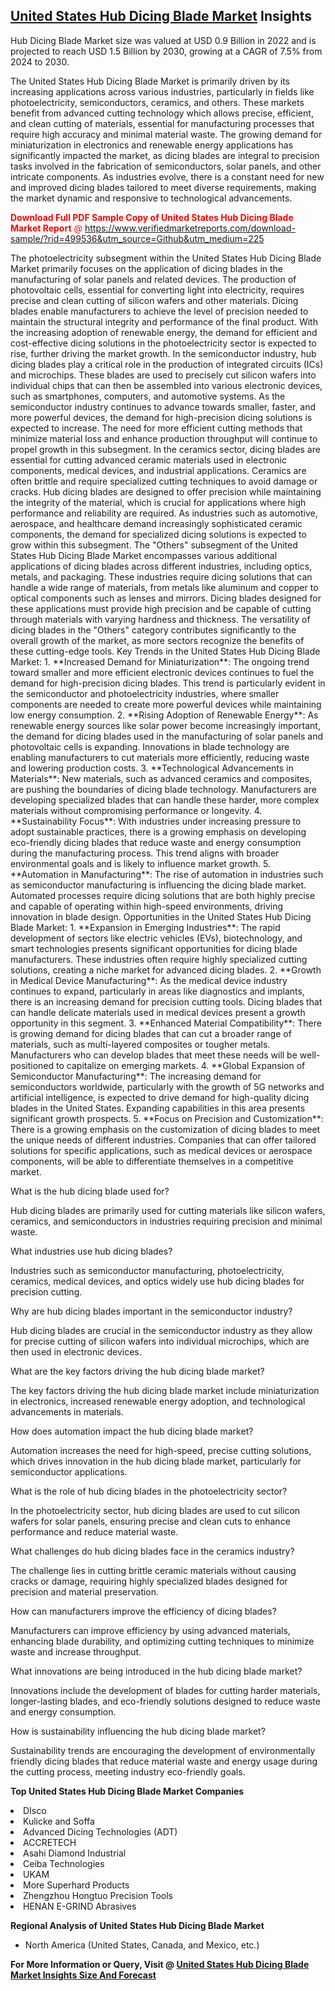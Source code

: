 <h2><a href="https://www.verifiedmarketreports.com/download-sample/?rid=499536&amp;utm_source=Github&amp;utm_medium=225" target="_blank">United States Hub Dicing Blade Market</a> Insights</h2><p>Hub Dicing Blade Market size was valued at USD 0.9 Billion in 2022 and is projected to reach USD 1.5 Billion by 2030, growing at a CAGR of 7.5% from 2024 to 2030.</p><p><p>The United States Hub Dicing Blade Market is primarily driven by its increasing applications across various industries, particularly in fields like photoelectricity, semiconductors, ceramics, and others. These markets benefit from advanced cutting technology which allows precise, efficient, and clean cutting of materials, essential for manufacturing processes that require high accuracy and minimal material waste. The growing demand for miniaturization in electronics and renewable energy applications has significantly impacted the market, as dicing blades are integral to precision tasks involved in the fabrication of semiconductors, solar panels, and other intricate components. As industries evolve, there is a constant need for new and improved dicing blades tailored to meet diverse requirements, making the market dynamic and responsive to technological advancements. <p><span class=""><span style="color: #ff0000;"><strong>Download Full PDF Sample Copy of United States Hub Dicing Blade Market Report</strong> @ </span><a href="https://www.verifiedmarketreports.com/download-sample/?rid=499536&amp;utm_source=Github&amp;utm_medium=225" target="_blank">https://www.verifiedmarketreports.com/download-sample/?rid=499536&amp;utm_source=Github&amp;utm_medium=225</a></span></p> The photoelectricity subsegment within the United States Hub Dicing Blade Market primarily focuses on the application of dicing blades in the manufacturing of solar panels and related devices. The production of photovoltaic cells, essential for converting light into electricity, requires precise and clean cutting of silicon wafers and other materials. Dicing blades enable manufacturers to achieve the level of precision needed to maintain the structural integrity and performance of the final product. With the increasing adoption of renewable energy, the demand for efficient and cost-effective dicing solutions in the photoelectricity sector is expected to rise, further driving the market growth. In the semiconductor industry, hub dicing blades play a critical role in the production of integrated circuits (ICs) and microchips. These blades are used to precisely cut silicon wafers into individual chips that can then be assembled into various electronic devices, such as smartphones, computers, and automotive systems. As the semiconductor industry continues to advance towards smaller, faster, and more powerful devices, the demand for high-precision dicing solutions is expected to increase. The need for more efficient cutting methods that minimize material loss and enhance production throughput will continue to propel growth in this subsegment. In the ceramics sector, dicing blades are essential for cutting advanced ceramic materials used in electronic components, medical devices, and industrial applications. Ceramics are often brittle and require specialized cutting techniques to avoid damage or cracks. Hub dicing blades are designed to offer precision while maintaining the integrity of the material, which is crucial for applications where high performance and reliability are required. As industries such as automotive, aerospace, and healthcare demand increasingly sophisticated ceramic components, the demand for specialized dicing solutions is expected to grow within this subsegment. The "Others" subsegment of the United States Hub Dicing Blade Market encompasses various additional applications of dicing blades across different industries, including optics, metals, and packaging. These industries require dicing solutions that can handle a wide range of materials, from metals like aluminum and copper to optical components such as lenses and mirrors. Dicing blades designed for these applications must provide high precision and be capable of cutting through materials with varying hardness and thickness. The versatility of dicing blades in the "Others" category contributes significantly to the overall growth of the market, as more sectors recognize the benefits of these cutting-edge tools. Key Trends in the United States Hub Dicing Blade Market: 1. **Increased Demand for Miniaturization**: The ongoing trend toward smaller and more efficient electronic devices continues to fuel the demand for high-precision dicing blades. This trend is particularly evident in the semiconductor and photoelectricity industries, where smaller components are needed to create more powerful devices while maintaining low energy consumption. 2. **Rising Adoption of Renewable Energy**: As renewable energy sources like solar power become increasingly important, the demand for dicing blades used in the manufacturing of solar panels and photovoltaic cells is expanding. Innovations in blade technology are enabling manufacturers to cut materials more efficiently, reducing waste and lowering production costs. 3. **Technological Advancements in Materials**: New materials, such as advanced ceramics and composites, are pushing the boundaries of dicing blade technology. Manufacturers are developing specialized blades that can handle these harder, more complex materials without compromising performance or longevity. 4. **Sustainability Focus**: With industries under increasing pressure to adopt sustainable practices, there is a growing emphasis on developing eco-friendly dicing blades that reduce waste and energy consumption during the manufacturing process. This trend aligns with broader environmental goals and is likely to influence market growth. 5. **Automation in Manufacturing**: The rise of automation in industries such as semiconductor manufacturing is influencing the dicing blade market. Automated processes require dicing solutions that are both highly precise and capable of operating within high-speed environments, driving innovation in blade design. Opportunities in the United States Hub Dicing Blade Market: 1. **Expansion in Emerging Industries**: The rapid development of sectors like electric vehicles (EVs), biotechnology, and smart technologies presents significant opportunities for dicing blade manufacturers. These industries often require highly specialized cutting solutions, creating a niche market for advanced dicing blades. 2. **Growth in Medical Device Manufacturing**: As the medical device industry continues to expand, particularly in areas like diagnostics and implants, there is an increasing demand for precision cutting tools. Dicing blades that can handle delicate materials used in medical devices present a growth opportunity in this segment. 3. **Enhanced Material Compatibility**: There is growing demand for dicing blades that can cut a broader range of materials, such as multi-layered composites or tougher metals. Manufacturers who can develop blades that meet these needs will be well-positioned to capitalize on emerging markets. 4. **Global Expansion of Semiconductor Manufacturing**: The increasing demand for semiconductors worldwide, particularly with the growth of 5G networks and artificial intelligence, is expected to drive demand for high-quality dicing blades in the United States. Expanding capabilities in this area presents significant growth prospects. 5. **Focus on Precision and Customization**: There is a growing emphasis on the customization of dicing blades to meet the unique needs of different industries. Companies that can offer tailored solutions for specific applications, such as medical devices or aerospace components, will be able to differentiate themselves in a competitive market. <p>What is the hub dicing blade used for?</p> <p>Hub dicing blades are primarily used for cutting materials like silicon wafers, ceramics, and semiconductors in industries requiring precision and minimal waste.</p> <p>What industries use hub dicing blades?</p> <p>Industries such as semiconductor manufacturing, photoelectricity, ceramics, medical devices, and optics widely use hub dicing blades for precision cutting.</p> <p>Why are hub dicing blades important in the semiconductor industry?</p> <p>Hub dicing blades are crucial in the semiconductor industry as they allow for precise cutting of silicon wafers into individual microchips, which are then used in electronic devices.</p> <p>What are the key factors driving the hub dicing blade market?</p> <p>The key factors driving the hub dicing blade market include miniaturization in electronics, increased renewable energy adoption, and technological advancements in materials.</p> <p>How does automation impact the hub dicing blade market?</p> <p>Automation increases the need for high-speed, precise cutting solutions, which drives innovation in the hub dicing blade market, particularly for semiconductor applications.</p> <p>What is the role of hub dicing blades in the photoelectricity sector?</p> <p>In the photoelectricity sector, hub dicing blades are used to cut silicon wafers for solar panels, ensuring precise and clean cuts to enhance performance and reduce material waste.</p> <p>What challenges do hub dicing blades face in the ceramics industry?</p> <p>The challenge lies in cutting brittle ceramic materials without causing cracks or damage, requiring highly specialized blades designed for precision and material preservation.</p> <p>How can manufacturers improve the efficiency of dicing blades?</p> <p>Manufacturers can improve efficiency by using advanced materials, enhancing blade durability, and optimizing cutting techniques to minimize waste and increase throughput.</p> <p>What innovations are being introduced in the hub dicing blade market?</p> <p>Innovations include the development of blades for cutting harder materials, longer-lasting blades, and eco-friendly solutions designed to reduce waste and energy consumption.</p> <p>How is sustainability influencing the hub dicing blade market?</p> <p>Sustainability trends are encouraging the development of environmentally friendly dicing blades that reduce material waste and energy usage during the cutting process, meeting industry eco-friendly goals.</p></p><p><strong>Top United States Hub Dicing Blade Market Companies</strong></p><div data-test-id=""><p><li>DIsco</li><li> Kulicke and Soffa</li><li> Advanced Dicing Technologies (ADT)</li><li> ACCRETECH</li><li> Asahi Diamond Industrial</li><li> Ceiba Technologies</li><li> UKAM</li><li> More Superhard Products</li><li> Zhengzhou Hongtuo Precision Tools</li><li> HENAN E-GRIND Abrasives</li></p><div><strong>Regional Analysis of&nbsp;United States Hub Dicing Blade Market</strong></div><ul><li dir="ltr"><p dir="ltr">North America&nbsp;(United States, Canada, and Mexico, etc.)</p></li></ul><p><strong>For More Information or Query, Visit @&nbsp;</strong><strong><a href="https://www.verifiedmarketreports.com/product/hub-dicing-blade-market/?utm_source=Github&amp;utm_medium=225" target="_blank">United States Hub Dicing Blade Market Insights Size And Forecast</a></strong></p></div>
